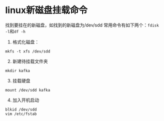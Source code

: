 # linux新磁盘挂载命令

找到要挂在的新磁盘，如找到的新磁盘为/dev/sdd
常用命令有如下两个：`fdisk -l`和`df -h`

1. 格式化磁盘：

```shell
mkfs -t xfs /dev/sdd
```

2. 新建待挂载文件夹

```shell
mkdir kafka
```

3. 挂载硬盘

```shell
mount /dev/sdd kafka
```

4. 加入开机启动

```shell
blkid /dev/sdd
vim /etc/fstab
```